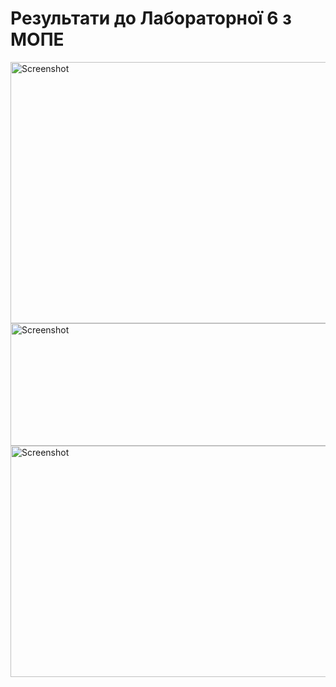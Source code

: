 # Результати до Лабораторної 6 з МОПЕ
<img src="https://i2.paste.pics/CDGAC.png" width="1035" height="418" alt="Screenshot">

<img src="https://i2.paste.pics/CDG9H.png" width="1164" height="196" alt="Screenshot">

<img src="https://i2.paste.pics/CDG9P.png" width="652" height="370" alt="Screenshot">
